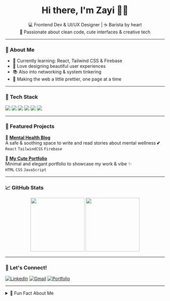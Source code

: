 <h1 align="center">Hi there, I'm Zayi 🌷✨</h1>
<p align="center">
  💻 Frontend Dev & UI/UX Designer | ☕ Barista by heart <br>
  🎨 Passionate about clean code, cute interfaces & creative tech
</p>

---

### 🌼 About Me
- 🧁 Currently learning: React, Tailwind CSS & Firebase  
- 🌈 Love designing beautiful user experiences  
- 📚 Also into networking & system tinkering  
- 🎀 Making the web a little prettier, one page at a time  

---

### 💖 Tech Stack
<p align="left">
  <img src="https://img.shields.io/badge/HTML-FADADD?style=for-the-badge&logo=html5&logoColor=white" />
  <img src="https://img.shields.io/badge/CSS-FBCEDB?style=for-the-badge&logo=css3&logoColor=white" />
  <img src="https://img.shields.io/badge/JavaScript-FDE2E4?style=for-the-badge&logo=javascript&logoColor=black" />
  <img src="https://img.shields.io/badge/React-FFE3E3?style=for-the-badge&logo=react&logoColor=61DAFB" />
  <img src="https://img.shields.io/badge/Tailwind-FFCDE2?style=for-the-badge&logo=tailwindcss&logoColor=38B2AC" />
  <img src="https://img.shields.io/badge/Figma-FACBEA?style=for-the-badge&logo=figma&logoColor=white" />
</p>

---

### 📌 Featured Projects

🌸 **[Mental Health Blog](#)**  
A safe & soothing space to write and read stories about mental wellness 💕  
`React` `TailwindCSS` `Firebase`

🌼 **[My Cute Portfolio](#)**  
Minimal and elegant portfolio to showcase my work & vibe ✨  
`HTML` `CSS` `JavaScript`

---

### 📈 GitHub Stats
<div align="center">
  <img src="https://github-readme-stats.vercel.app/api?username=yourusername&show_icons=true&theme=tokyonight&icon_color=ffb6c1&title_color=ffb6c1" height="170" />
  <img src="https://github-readme-stats.vercel.app/api/top-langs/?username=yourusername&layout=compact&theme=tokyonight&title_color=ffb6c1" height="170" />
</div>

---

### 💌 Let's Connect!
[![LinkedIn](https://img.shields.io/badge/LinkedIn-%23f4c2c2?style=for-the-badge&logo=linkedin&logoColor=white)](https://linkedin.com/in/zaibleh)
[![Gmail](https://img.shields.io/badge/Gmail-ffd6e8?style=for-the-badge&logo=gmail&logoColor=white)](mailto:ojozairaelizabeth@gmail.com)
[![Portfolio](https://img.shields.io/badge/Portfolio-ffe4ec?style=for-the-badge&logo=vercel&logoColor=white)](https://yourportfolio.com)

---

<details>
  <summary>🧁 Fun Fact About Me</summary>
  I love pink code themes, iced coffee, and aesthetic Notion setups 💗
</details>

